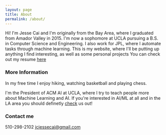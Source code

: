 ```yaml
---
layout: page
title: About
permalink: /about/
---
```


Hi! I'm Jesse Cai and I'm originally from the Bay Area, where I graduated from Amador Valley in 2015. 
I'm now a sophomore at UCLA pursuing a B.S. in Computer Science and Engineering. 
I also work for JPL, where I automate tasks through machine learning. 
This is my website, where I'll be putting up anything I find interesting, as well as some personal projects
You can check out my resume [here](/resources/Jesse_Cai_Resume.pdf)

### More Information
In my free time I enjoy hiking, watching basketball and playing chess.

I'm the President of ACM AI at UCLA, where I try to teach people more about Machine Learning and AI.
If you're interested in AI/ML at all and in the LA area you should definetly [check](https://www.facebook.com/groups/uclaacmai/) us out!


### Contact me
510-298-2102
[jcjessecai@gmail.com](mailto:jcjessecai@gmail.com)


